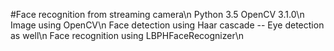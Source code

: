 #Face recognition from streaming camera\n
Python 3.5 OpenCV 3.1.0\n
Image using OpenCV\n
Face detection using Haar cascade -- Eye detection as well\n
Face recognition using LBPHFaceRecognizer\n
